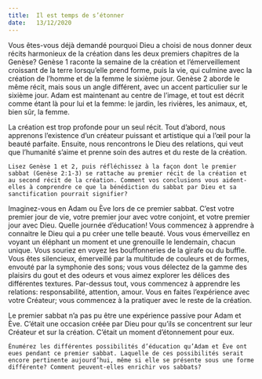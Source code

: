 ```yaml
---
title:  Il est temps de s’étonner
date:   13/12/2020
---
```


Vous êtes-vous déjà demandé pourquoi Dieu a choisi de nous donner deux récits harmonieux de la création dans les deux premiers chapitres de la Genèse? Genèse 1 raconte la semaine de la création et l’émerveillement croissant de la terre lorsqu’elle prend forme, puis la vie, qui culmine avec la création de l’homme et de la femme le sixième jour. Genèse 2 aborde le même récit, mais sous un angle différent, avec un accent particulier sur le sixième jour. Adam est maintenant au centre de l’image, et tout est décrit comme étant là pour lui et la femme: le jardin, les rivières, les animaux, et, bien sûr, la femme.

La création est trop profonde pour un seul récit. Tout d’abord, nous apprenons l’existence d’un créateur puissant et artistique qui a l’œil pour la beauté parfaite. Ensuite, nous rencontrons le Dieu des relations, qui veut que l’humanité s’aime et prenne soin des autres et du reste de la création.

`Lisez Genèse 1 et 2, puis réfléchissez à la façon dont le premier sabbat (Genèse 2:1-3) se rattache au premier récit de la création et au second récit de la création. Comment vos conclusions vous aident-elles à comprendre ce que la bénédiction du sabbat par Dieu et sa sanctification pourrait signifier?`

Imaginez-vous en Adam ou Ève lors de ce premier sabbat. C’est votre premier jour de vie, votre premier jour avec votre conjoint, et votre premier jour avec Dieu. Quelle journée d’éducation! Vous commencez à apprendre à connaitre le Dieu qui a pu créer une telle beauté. Vous vous émerveillez en voyant un éléphant un moment et une grenouille le lendemain, chacun unique. Vous souriez en voyez les bouffonneries de la girafe ou du buffle. Vous êtes silencieux, émerveillé par la multitude de couleurs et de formes, envouté par la symphonie des sons; vous vous délectez de la gamme des plaisirs du gout et des odeurs et vous aimez explorer les délices des différentes textures. Par-dessus tout, vous commencez à apprendre les relations: responsabilité, attention, amour. Vous en faites l’expérience avec votre Créateur; vous commencez à la pratiquer avec le reste de la création.

Le premier sabbat n’a pas pu être une expérience passive pour Adam et Ève. C’était une occasion créée par Dieu pour qu’ils se concentrent sur leur Créateur et sur la création. C’était un moment d’étonnement pour eux.

`Énumérez les différentes possibilités d’éducation qu’Adam et Ève ont eues pendant ce premier sabbat. Laquelle de ces possibilités serait encore pertinente aujourd’hui, même si elle se présente sous une forme différente? Comment peuvent-elles enrichir vos sabbats?`
